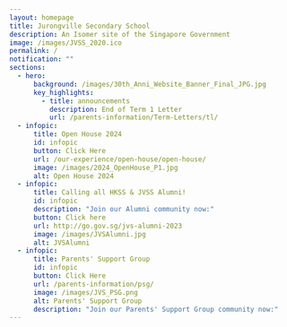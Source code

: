 ```yaml
---
layout: homepage
title: Jurongville Secondary School
description: An Isomer site of the Singapore Government
image: /images/JVSS_2020.ico
permalink: /
notification: ""
sections:
  - hero:
      background: /images/30th_Anni_Website_Banner_Final_JPG.jpg
      key_highlights:
        - title: announcements
          description: End of Term 1 Letter
          url: /parents-information/Term-Letters/tl/
  - infopic:
      title: Open House 2024
      id: infopic
      button: Click Here
      url: /our-experience/open-house/open-house/
      image: /images/2024_OpenHouse_P1.jpg
      alt: Open House 2024
  - infopic:
      title: Calling all HKSS & JVSS Alumni!
      id: infopic
      description: "Join our Alumni community now:"
      button: Click here
      url: http://go.gov.sg/jvs-alumni-2023
      image: /images/JVSAlumni.jpg
      alt: JVSAlumni
  - infopic:
      title: Parents' Support Group
      id: infopic
      button: Click Here
      url: /parents-information/psg/
      image: /images/JVS_PSG.png
      alt: Parents' Support Group
      description: "Join our Parents' Support Group community now:"
---
```

